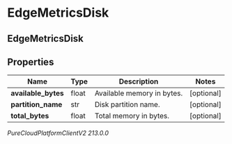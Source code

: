 # EdgeMetricsDisk

## EdgeMetricsDisk

## Properties

|Name | Type | Description | Notes|
|------------ | ------------- | ------------- | -------------|
| **available_bytes** | float | Available memory in bytes. | [optional] |
| **partition_name** | str | Disk partition name. | [optional] |
| **total_bytes** | float | Total memory in bytes. | [optional] |



_PureCloudPlatformClientV2 213.0.0_
